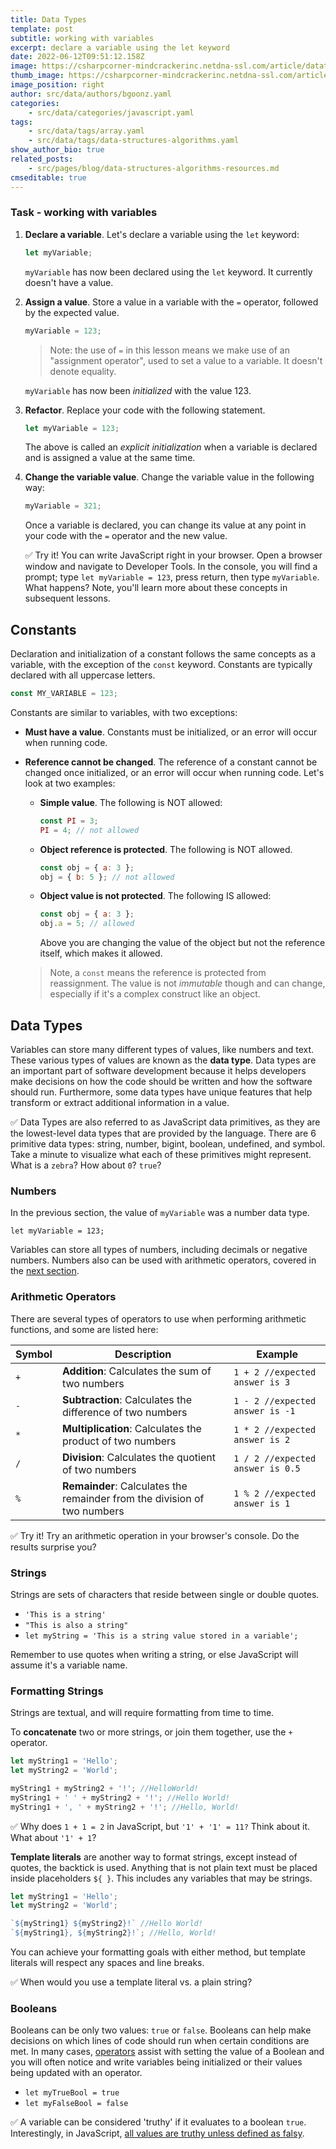 ```yaml
---
title: Data Types
template: post
subtitle: working with variables
excerpt: declare a variable using the let keyword
date: 2022-06-12T09:51:12.158Z
image: https://csharpcorner-mindcrackerinc.netdna-ssl.com/article/datatypes-in-javascript/Images/Presentation20.jpg
thumb_image: https://csharpcorner-mindcrackerinc.netdna-ssl.com/article/datatypes-in-javascript/Images/Presentation20.jpg
image_position: right
author: src/data/authors/bgoonz.yaml
categories:
    - src/data/categories/javascript.yaml
tags:
    - src/data/tags/array.yaml
    - src/data/tags/data-structures-algorithms.yaml
show_author_bio: true
related_posts:
    - src/pages/blog/data-structures-algorithms-resources.md
cmseditable: true
---
```


### Task - working with variables

1. **Declare a variable**. Let's declare a variable using the `let` keyword:

    ```javascript
    let myVariable;
    ```

    `myVariable` has now been declared using the `let` keyword. It currently doesn't have a value.

1. **Assign a value**. Store a value in a variable with the `=` operator, followed by the expected value.

    ```javascript
    myVariable = 123;
    ```

    > Note: the use of `=` in this lesson means we make use of an "assignment operator", used to set a value to a variable. It doesn't denote equality.

    `myVariable` has now been _initialized_ with the value 123.

1. **Refactor**. Replace your code with the following statement.

    ```javascript
    let myVariable = 123;
    ```

    The above is called an _explicit initialization_ when a variable is declared and is assigned a value at the same time.

1. **Change the variable value**. Change the variable value in the following way:

    ```javascript
    myVariable = 321;
    ```

    Once a variable is declared, you can change its value at any point in your code with the `=` operator and the new value.

    ✅ Try it! You can write JavaScript right in your browser. Open a browser window and navigate to Developer Tools. In the console, you will find a prompt; type `let myVariable = 123`, press return, then type `myVariable`. What happens? Note, you'll learn more about these concepts in subsequent lessons.

## Constants

Declaration and initialization of a constant follows the same concepts as a variable, with the exception of the `const` keyword. Constants are typically declared with all uppercase letters.

```javascript
const MY_VARIABLE = 123;
```

Constants are similar to variables, with two exceptions:

-   **Must have a value**. Constants must be initialized, or an error will occur when running code.
-   **Reference cannot be changed**. The reference of a constant cannot be changed once initialized, or an error will occur when running code. Let's look at two examples:

    -   **Simple value**. The following is NOT allowed:

        ```javascript
        const PI = 3;
        PI = 4; // not allowed
        ```

    -   **Object reference is protected**. The following is NOT allowed.

        ```javascript
        const obj = { a: 3 };
        obj = { b: 5 }; // not allowed
        ```

    -   **Object value is not protected**. The following IS allowed:

        ```javascript
        const obj = { a: 3 };
        obj.a = 5; // allowed
        ```

        Above you are changing the value of the object but not the reference itself, which makes it allowed.

    > Note, a `const` means the reference is protected from reassignment. The value is not _immutable_ though and can change, especially if it's a complex construct like an object.

## Data Types

Variables can store many different types of values, like numbers and text. These various types of values are known as the **data type**. Data types are an important part of software development because it helps developers make decisions on how the code should be written and how the software should run. Furthermore, some data types have unique features that help transform or extract additional information in a value.

✅ Data Types are also referred to as JavaScript data primitives, as they are the lowest-level data types that are provided by the language. There are 6 primitive data types: string, number, bigint, boolean, undefined, and symbol. Take a minute to visualize what each of these primitives might represent. What is a `zebra`? How about `0`? `true`?

### Numbers

In the previous section, the value of `myVariable` was a number data type.

`let myVariable = 123;`

Variables can store all types of numbers, including decimals or negative numbers. Numbers also can be used with arithmetic operators, covered in the [next section](#operators).

### Arithmetic Operators

There are several types of operators to use when performing arithmetic functions, and some are listed here:

| Symbol | Description                                                              | Example                          |
| ------ | ------------------------------------------------------------------------ | -------------------------------- |
| `+`    | **Addition**: Calculates the sum of two numbers                          | `1 + 2 //expected answer is 3`   |
| `-`    | **Subtraction**: Calculates the difference of two numbers                | `1 - 2 //expected answer is -1`  |
| `*`    | **Multiplication**: Calculates the product of two numbers                | `1 * 2 //expected answer is 2`   |
| `/`    | **Division**: Calculates the quotient of two numbers                     | `1 / 2 //expected answer is 0.5` |
| `%`    | **Remainder**: Calculates the remainder from the division of two numbers | `1 % 2 //expected answer is 1`   |

✅ Try it! Try an arithmetic operation in your browser's console. Do the results surprise you?

### Strings

Strings are sets of characters that reside between single or double quotes.

-   `'This is a string'`
-   `"This is also a string"`
-   `let myString = 'This is a string value stored in a variable';`

Remember to use quotes when writing a string, or else JavaScript will assume it's a variable name.

### Formatting Strings

Strings are textual, and will require formatting from time to time.

To **concatenate** two or more strings, or join them together, use the `+` operator.

```javascript
let myString1 = 'Hello';
let myString2 = 'World';

myString1 + myString2 + '!'; //HelloWorld!
myString1 + ' ' + myString2 + '!'; //Hello World!
myString1 + ', ' + myString2 + '!'; //Hello, World!
```

✅ Why does `1 + 1 = 2` in JavaScript, but `'1' + '1' = 11?` Think about it. What about `'1' + 1`?

**Template literals** are another way to format strings, except instead of quotes, the backtick is used. Anything that is not plain text must be placed inside placeholders `${ }`. This includes any variables that may be strings.

```javascript
let myString1 = 'Hello';
let myString2 = 'World';

`${myString1} ${myString2}!` //Hello World!
`${myString1}, ${myString2}!`; //Hello, World!
```

You can achieve your formatting goals with either method, but template literals will respect any spaces and line breaks.

✅ When would you use a template literal vs. a plain string?

### Booleans

Booleans can be only two values: `true` or `false`. Booleans can help make decisions on which lines of code should run when certain conditions are met. In many cases, [operators](#operators) assist with setting the value of a Boolean and you will often notice and write variables being initialized or their values being updated with an operator.

-   `let myTrueBool = true`
-   `let myFalseBool = false`

✅ A variable can be considered 'truthy' if it evaluates to a boolean `true`. Interestingly, in JavaScript, [all values are truthy unless defined as falsy](https://developer.mozilla.org/en-US/docs/Glossary/Truthy).
